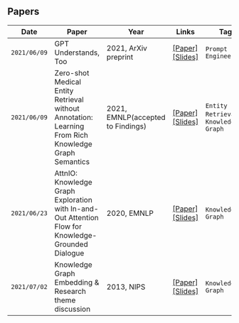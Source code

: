## Papers

|Date|Paper|Year|Links|Tag|Presenter|Note|
|------|---|---|---|---|---|---|
|`2021/06/09`|GPT Understands, Too|2021, ArXiv preprint|[[Paper]](https://arxiv.org/abs/2103.10385)<br/>[[Slides]](https://github.com/keejun-han/NLP_GNN_STUDY/blob/main/Paper%20Review/(210609)%20GPT%20understands%2C%20too(%EC%A1%B0%EC%86%8C%EC%98%81).pdf)|`Prompt Engineering`|Soyoung Cho|p-tuning|
|`2021/06/09`|Zero-shot Medical Entity Retrieval without Annotation: Learning From Rich Knowledge Graph Semantics|2021, EMNLP(accepted to Findings)|[[Paper]](https://arxiv.org/abs/2105.12682)<br/>[[Slides]](https://github.com/keejun-han/NLP_GNN_STUDY/blob/main/Paper%20Review/(210609)%20Zero-shot%20Medical%20Entity%20Retrieval%20without%20Annotation(%ED%95%9C%EA%B8%B0%EC%A4%80).pdf)|`Entity Retrieval`, `Knowledge Graph`|Keejun Han|
|`2021/06/23`|AttnIO: Knowledge Graph Exploration with In-and-Out Attention Flow for Knowledge-Grounded Dialogue|2020, EMNLP|[[Paper]](https://www.aclweb.org/anthology/2020.emnlp-main.280/)<br/>[[Slides]](https://github.com/keejun-han/NLP_GNN_STUDY/blob/main/Paper%20Review/(210623)%20AttnIO%20Knowledge%20Graph%20Exploration%20with%20In-and-Out%20Attention%20Flow%20for%20Knowledge-Grounded%20Dialogue(%EC%9D%B4%EC%B2%9C%EC%86%94).pptx)|`Knowledge Graph`|Cheonsol Lee|
|`2021/07/02`|Knowledge Graph Embedding & Research theme discussion|2013, NIPS|[[Paper]](https://proceedings.neurips.cc/paper/2013/file/1cecc7a77928ca8133fa24680a88d2f9-Paper.pdf)<br/>[[Slides]](https://github.com/keejun-han/NLP_GNN_STUDY/blob/main/Paper%20Review/(210702)KG-Embedding(%EC%9D%B4%EC%B2%9C%EC%86%94).pptx)|`Knowledge Graph`|Cheonsol Lee|
